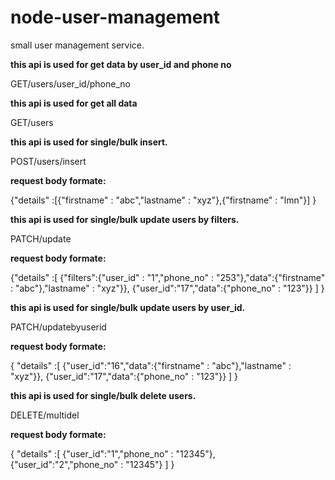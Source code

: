   # node-user-management
  small user management service.


  **this api is used for  get data by user_id and phone no**
  
  GET/users/user_id/phone_no

  **this api is used for  get all data**
  
  GET/users

  **this api is used for single/bulk insert.**
  
  POST/users/insert
  
 **request body formate:**
  
  {"details" :[{"firstname" : "abc","lastname" : "xyz"},{"firstname" : "lmn"}] }
  
 
  **this api is used for single/bulk update users by filters.**
  
  PATCH/update
  
  **request body formate:**
  
 {"details" :[ {"filters":{"user_id" : "1","phone_no" : "253"},"data":{"firstname" : "abc"},"lastname" : "xyz"}}, {"user_id":"17","data":{"phone_no" : "123"}} ] }
 

  **this api is used for single/bulk update users by user_id.**
  
  PATCH/updatebyuserid 
  
  **request body formate:**
  
  { "details" :[ {"user_id":"16","data":{"firstname" : "abc"},"lastname" : "xyz"}}, {"user_id":"17","data":{"phone_no" : "123"}} ] }


   **this api is used for single/bulk delete users.**
  
   DELETE/multidel
  
   **request body formate:**
   
   { "details" :[ {"user_id":"1","phone_no" : "12345"}, {"user_id":"2","phone_no" : "12345"} ] }

